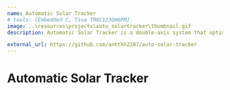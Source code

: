 ```yaml
---
name: Automatic Solar Tracker
# tools: [Embedded C, Tiva TM4C123GH6PM]
image: ..\resources\projects\auto_solartracker\thumbnail.gif
description: Automatic Solar Tracker is a double-axis system that optimizes solar panel positioning using LDR sensors and a servo motor, developed on Tiva TM4C123GH6PM microcontroller.

external_url: https://github.com/anhthh2207/auto-solar-tracker
---
```


#  Automatic Solar Tracker
